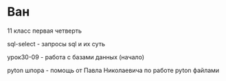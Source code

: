 # Ван

11 класс первая четверть

sql-select  -  запросы sql и их суть

урок30-09  -  работа с базами данных (начало)

pyton шпора  -  помощь от Павла Николаевича по работе pyton файлами
